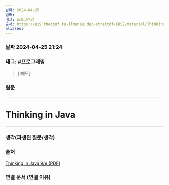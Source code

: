 ```yaml
---
날짜: 2024-04-25
넘버: 
태그: 프로그래밍
출처: https://pi9.theoinf.tu-ilmenau.de/~streitdf/KBSE/material/ThinkingInJava980102a.pdf
aliases:
---
```

### 날짜  2024-04-25 21:24

### 태그: #프로그래밍 

>[!메모]
>

### 원문
---
# Thinking in Java

---
### 생각(파생된 질문/생각)

### 출처
[Thinking in Java 9/e (PDF)](https://pi9.theoinf.tu-ilmenau.de/~streitdf/KBSE/material/ThinkingInJava980102a.pdf)

### 연결 문서 (연결 이유)
